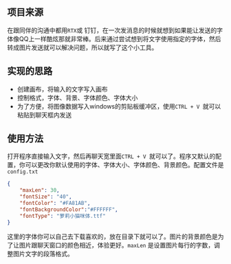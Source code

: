 

## 项目来源

在跟同伴的沟通中都用`RTX`或 钉钉，在一次发消息的时候就想到如果能让发送的字体像QQ上一样酷炫那就非常棒。后来通过尝试想到将文字使用指定的字体，然后转成图片发送就可以解决问题，所以就写了这个小工具。

## 实现的思路
- 创建画布，将输入的文字写入画布
- 控制格式，字体、背景、字体颜色、字体大小
- 为了方便，将图像数据写入windows的剪贴板缓冲区，使用`CTRL + V `就可以粘贴到聊天框内发送

## 使用方法

打开程序直接输入文字，然后再聊天宽里面`CTRL + V `就可以了。程序又默认的配置，你可以更改你默认使用的字体、字体大小、字体颜色、背景颜色。配置文件是`config.txt`
```json
{
	"maxLen": 30,
	"fontSize": "40",
	"fontColor": "#FA81AB",
    "fontBackgroundColor":"#FFFFFF",
  	"fontType": "萝莉小猫咪体.ttf"
}
```
这里的字体你可以自己去下载喜欢的，放在目录下就可以了。图片的背景颜色是为了让图片跟聊天窗口的颜色相近，体验更好。`maxLen` 是设置图片每行的字数，调整图片文字的段落格式。